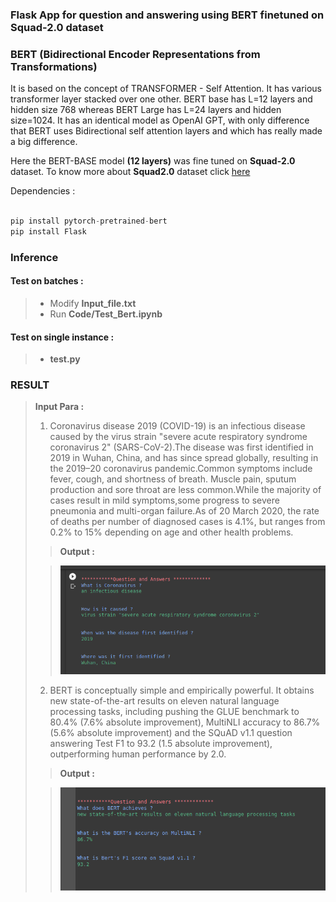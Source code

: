 ### Flask App for question and answering using BERT finetuned on Squad-2.0 dataset 

### BERT (Bidirectional Encoder Representations from Transformations)
It is based on the concept of TRANSFORMER - Self Attention. It has various transformer layer stacked over one other.
BERT base has L=12 layers and hidden size 768 whereas BERT Large has L=24 layers and hidden size=1024. It has an identical model as OpenAI GPT, with only difference that BERT uses Bidirectional self attention layers and which has really made a big difference.

Here the BERT-BASE model **(12 layers)** was fine tuned on **Squad-2.0** dataset.
To know more about **Squad2.0** dataset click [here](https://rajpurkar.github.io/SQuAD-explorer/)


Dependencies :
```python

pip install pytorch-pretrained-bert
pip install Flask

```


### Inference

#### Test on batches :
> - Modify **Input_file.txt**
> - Run **Code/Test_Bert.ipynb**

#### Test on single instance :
> - **test.py**

### RESULT 
> **Input Para :**
> 1. Coronavirus disease 2019 (COVID-19) is an infectious disease caused by the virus strain "severe acute respiratory syndrome coronavirus 2" (SARS-CoV-2).The disease was first identified in 2019 in Wuhan, China, and has since spread globally, resulting in the 2019–20 coronavirus pandemic.Common symptoms include fever, cough, and shortness of breath. Muscle pain, sputum production and sore throat are less common.While the majority of cases result in mild symptoms,some progress to severe pneumonia and multi-organ failure.As of 20 March 2020, the rate of deaths per number of diagnosed cases is 4.1%, but ranges from 0.2% to 15% depending on age and other health problems.
>
> > **Output :**
>
> > ![Corono ques](assets/corono.png)
>
> 2. BERT is conceptually simple and empirically powerful. It obtains new state-of-the-art results on eleven natural language processing tasks, including pushing the GLUE benchmark to 80.4% (7.6% absolute improvement), MultiNLI accuracy to 86.7% (5.6% absolute improvement) and the SQuAD v1.1 question answering Test F1 to 93.2 (1.5 absolute improvement), outperforming human performance by 2.0.
>
> > **Output :**
>
> > ![Bert ques](assets/bert_q.png)
>
